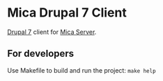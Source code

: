 # Mica Drupal 7 Client

[Drupal 7](https://drupal.org) client for [Mica Server](https://github.com/obiba/mica-server).

## For developers

Use Makefile to build and run the project: `make help`


